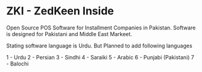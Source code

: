 # ZKI - ZedKeen Inside

Open Source POS Software for Installment Companies in Pakistan. Software is designed for Pakistani and Middle East Markeet. 

Stating software language is Urdu. But Planned to add following languages

1 - Urdu
2 - Persian
3 - Sindhi
4 - Saraiki
5 - Arabic
6 - Punjabi (Pakistani)
7 - Balochi
